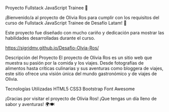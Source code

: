 Proyecto Fullstack JavaScript Trainee 🚀

¡Bienvenido/a al proyecto de Olivia Ros para cumplir con los requisitos del curso de Fullstack JavaScript Trainee de Desafío Latam! 🎉

Este proyecto fue diseñado con mucho cariño y dedicación para mostrar las habilidades desarrolladas durante el curso.

 https://sigridmv.github.io/Desafio-Olvia-Ros/

Descripción del Proyecto
El proyecto de Olivia Ros es un sitio web que muestra su pasión por la comida y los viajes. Desde fotografías de alimentos hasta críticas culinarias y sus aventuras como bloggera de viajes, este sitio ofrece una visión única del mundo gastronómico y de viajes de Olivia.


Tecnologías Utilizadas
HTML5
CSS3
Bootstrap
Font Awesome


¡Gracias por visitar el proyecto de Olivia Ros! 
¡Que tengas un día lleno de sabor y aventuras! 🌍🍽️
